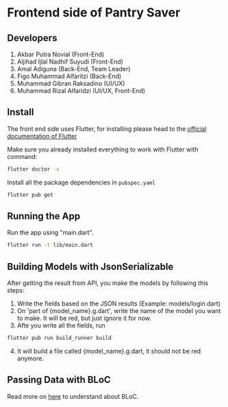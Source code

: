 # Frontend side of Pantry Saver

## Developers

1. Akbar Putra Novial (Front-End)
2. Aljihad Ijlal Nadhif Suyudi (Front-End)
3. Amal Adiguna (Back-End, Team Leader)
4. Figo Muhammad Alfaritzi (Back-End)
5. Muhammad Gibran Raksadino (UI/UX)
6. Muhammad Rizal Alfaridzi (UI/UX, Front-End)

## Install
The front end side uses Flutter, for installing please head to the [official documentation of Flutter](https://flutter.dev/docs/get-started/install)

Make sure you already installed everything to work with Flutter with command:
```bash
flutter doctor -v
```

Install all the package dependencies in `pubspec.yaml`
```bash
flutter pub get
```

## Running the App
Run the app using "main.dart".
```bash
flutter run -t lib/main.dart
```
## Building Models with JsonSerializable
After getting the result from API, you make the models by following this steps:
1. Write the fields based on the JSON results (Example: models/login.dart)
2. On 'part of {model_name}.g.dart', write the name of the model you want to make. It will be red, but just ignore it for now.
3. Afte you write all the fields, run
```bash
flutter pub run build_runner build
```
4. It will build a file called {model_name}.g.dart, it should not be red anymore.

## Passing Data with BLoC
Read more on [here](https://itnext.io/flutter-handling-your-network-api-calls-like-a-boss-936eef296547) to understand about BLoC. 

